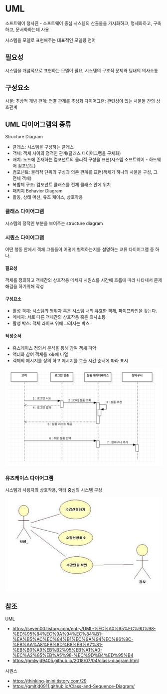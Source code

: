 # UML
소프트웨어 청사진 - 소프트웨어 중심 시스템의 산출물을 가시화하고, 명세화하고, 구축하고, 문서화하는데 사용

시스템을 모델로 표현해주는 대표적인 모델링 언어

## 필요성
시스템을 개념적으로 표현하는 모델이 필요, 시스템의 구조적 문제와 팀내의 의사소통

## 구성요소
사물: 추상적 개념
관계: 연결 관계를 추상화
다이어그램: 관련성이 있는 사물들 간의 상호관계

## UML 다이어그램의 종류
Structure Diagram
- 클래스: 시스템을 구성하는 클래스
- 객체: 객체 사이의 정적인 관계(클래스 다이어그램을 구체화)
- 배치: 노드에 존재하는 컴포넌트의 물리적 구성을 표현(시스템 소프트웨어 - 하드웨어 컴포넌트)
- 컴포넌트: 물리적 단위의 구성과 의존 관계를 표현(객체가 하나의 사물을 구성, 그 전체 객체)
- 복합체 구조: 컴포넌트 클래스를 전체 클래스 안에 위치
- 패키지
Behavior Diagram
- 활동, 상태 머신, 유즈 케이스, 상호작용

### 클래스 다이어그램
시스템의 정적인 부분을 보여주는 structure diagram

### 시퀀스 다이어그램
어떤 행동 안에서 객체 그룹들이 어떻게 협력하는지를 설명하는 교류 다이어그램 중 하나.

#### 필요성
객체를 정의하고 객체간의 상호작용 메세지 시퀀스를 시간에 흐름에 따라 나타내서 문제해결을 하기위해 작성

#### 구성요소
- 활성 객체: 시스템의 행위자 혹은 시스템 내의 유효한 객체, 파이프라인을 갖는다.
- 메세지: 서로 다른 객체간의 상호작용 혹은 의사소통
- 활성 박스: 객체 라이프 위에 그려지는 박스

#### 작성순서
- 유스케이스 정의서 분석을 통해 참여 객체 파악
- 액터와 참여 객체를 x축에 나열
- 객체의 메시지를 정의 하고 메시지를 호출 시간 순서에 따라 표시

![sequence-diagram](../$images/sequence-diagram.png)

### 유즈케이스 다이어그램
시스템과 사용자의 상호작용, 액터 중심의 시스템 구상

![sequence-diagram](../$images/usecase-diagram.png)

## 참조
UML
- https://seven00.tistory.com/entry/UML-%EC%A0%95%EC%9D%98-%ED%95%84%EC%9A%94%EC%84%B1-%EA%B5%AC%EC%84%B1%EC%9A%94%EC%86%8C-%EB%AA%A8%EB%8D%B8%EB%A7%81-%EB%B0%A9%EB%B2%95%EB%A1%A0-%EC%A2%85%EB%A5%98-%EC%9D%B4%ED%95%B4
- https://gmlwjd9405.github.io/2018/07/04/class-diagram.html

시퀀스
- https://thinking-jmini.tistory.com/29
- https://gmltjd0911.github.io/Class-and-Sequence-Diagram/